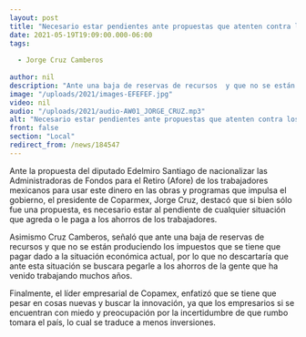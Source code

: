 ```yaml
---
layout: post
title: "Necesario estar pendientes ante propuestas que atenten contra los ahorros de los trabajadores -  Coparmex "
date: 2021-05-19T19:09:00.000-06:00
tags:
  
  - Jorge Cruz Camberos
  
author: nil
description: "Ante una baja de reservas de recursos  y que no se están produciendo los impuestos que se tiene que pagar dado a la situación económica actual"
image: "/uploads/2021/images-EFEFEF.jpg"
video: nil
audio: "/uploads/2021/audio-AW01_JORGE_CRUZ.mp3"
alt: "Necesario estar pendientes ante propuestas que atenten contra los ahorros de los trabajadores -  Coparmex "
front: false
section: "Local"
redirect_from: /news/184547
---
```


Ante la propuesta del diputado Edelmiro Santiago de nacionalizar las Administradoras de Fondos para el Retiro (Afore) de los trabajadores mexicanos para usar este dinero en las obras y programas que impulsa el gobierno, el presidente de Coparmex, Jorge Cruz, destacó que si bien sólo fue una propuesta, es necesario estar al pendiente de cualquier situación que agreda o le paga a los ahorros de los trabajadores. 

Asimismo Cruz Camberos, señaló que ante una baja de reservas de recursos  y que no se están produciendo los impuestos que se tiene que pagar dado a la situación económica actual, por lo que no descartaría que ante esta situación se buscara pegarle a los ahorros de la gente que ha venido trabajando muchos años. 

Finalmente, el líder empresarial de Copamex, enfatizó que se tiene que pesar en cosas nuevas y buscar la innovación, ya que los empresarios si se encuentran con miedo y preocupación por la incertidumbre de que rumbo tomara el país, lo cual se traduce a menos inversiones. 
